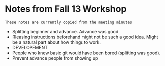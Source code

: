# Notes from Fall 13 Workshop

    These notes are currently copied from the meeting minutes
    
* Splitting beginner and advance. Advance was good 
* Rleasing instructions beforehand might not be such a good idea. Might be a natural part about how things to work. 
* DEVELOPEMENT 
* People who knew basic git would have been bored (splitting was good). 
* Prevent advance people from showing up
